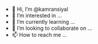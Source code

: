 - 👋 Hi, I’m @kamransiyal
- 👀 I’m interested in ...
- 🌱 I’m currently learning ...
- 💞️ I’m looking to collaborate on ...
- 📫 How to reach me ...

<!---
kamransiyal/kamransiyal is a ✨ special ✨ repository because its `README.md` (this file) appears on your GitHub profile.
You can click the Preview link to take a look at your changes.
--->
